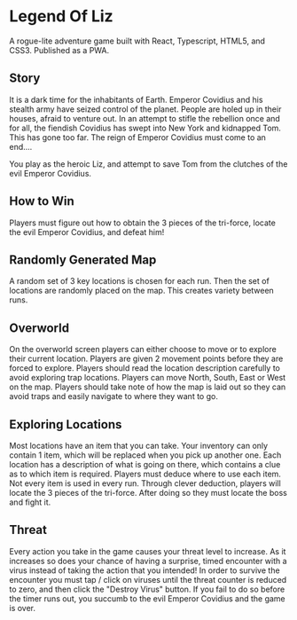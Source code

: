 # Legend Of Liz

A rogue-lite adventure game built with React, Typescript, HTML5, and CSS3. Published as a PWA.

## Story 

It is a dark time for the inhabitants of Earth. Emperor Covidius and his stealth army have seized control of the planet. People are holed up in their houses, afraid to venture out. In an attempt to stifle the rebellion once and for all, the fiendish Covidius has swept into New York and kidnapped Tom. This has gone too far. The reign of Emperor Covidius must come to an end....

You play as the heroic Liz, and attempt to save Tom from the clutches of the evil Emperor Covidius.

## How to Win

Players must figure out how to obtain the 3 pieces of the tri-force, locate the evil Emperor Covidius, and defeat him!

## Randomly Generated Map

A random set of 3 key locations is chosen for each run. Then the set of locations are randomly placed on the map. This creates variety between runs. 

## Overworld

On the overworld screen players can either choose to move or to explore their current location. Players are given 2 movement points before they are forced to explore. Players should read the location description carefully to avoid exploring trap locations. Players can move North, South, East or West on the map. Players should take note of how the map is laid out so they can avoid traps and easily navigate to where they want to go.

## Exploring Locations

Most locations have an item that you can take. Your inventory can only contain 1 item, which will be replaced when you pick up another one. Each location has a description of what is going on there, which contains a clue as to which item is required. Players must deduce where to use each item. Not every item is used in every run. Through clever deduction, players will locate the 3 pieces of the tri-force. After doing so they must locate the boss and fight it.

## Threat

Every action you take in the game causes your threat level to increase. As it increases so does your chance of having a surprise, timed encounter with a virus instead of taking the action that you intended! In order to survive the encounter you must tap / click on viruses until the threat counter is reduced to zero, and then click the "Destroy Virus" button. If you fail to do so before the timer runs out, you succumb to the evil Emperor Covidius and the game is over.
